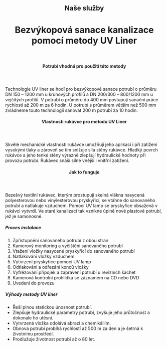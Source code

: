 <header class="page-header page-header--centered">
    <h2 class="page-header__subtitle">Naše služby</h2>
    <h1 class="page-header__title">Bezvýkopová sanace kanalizace<br>pomocí metody UV Liner</h1>
</header>

<section class="section section--wide section--centered">
    <InfoBox
      title="Bezvýkopová sanace kanalizace pomocí metody UV Liner"
      text="Unikátní technologie UV liner pochází z Německa a řadíme ji mezi bezvýkopové rukávcové metody. Sanace kanalizace pomocí této metody zajišťuje čistou a velmi rychlou obnovu potrubí s kruhovým či vejčitým profilem. Metoda výrazně zkracuje čas potřebný k sanaci a šetří přírodu."
      imageUrl="/img/frontpage/2.png"
      :imageLeft="true"
      :imageBig="true"
      :isBlue="true"
    />
</section>

<header class="page-header page-header--centered page-header--bottom-margin-small">
    <h4 class="page-header__paragraph-title">Potrubí vhodná pro použití této metody</h4>
</header>

<section class="page-paragraph page-paragraph--with-title">
    <main class="page-paragraph__content">
        <p class="page-paragraph__text">Technologie UV liner se hodí pro bezvýkopové sanace potrubí o průměru DN 150 – 1200 mm u kruhových profilů a DN 200/300 – 800/1200 mm u vejčitých profilů. V potrubí o průměru do 400 mm postupují sanační práce rychlostí až 200 m za 6 hodin. U potrubí s průměrem větším než 500 mm zvládneme touto technologií sanovat 200 m potrubí za 10 hodin.</p>
    </main>
</section>

<header class="page-header page-header--centered page-header--bottom-margin-small">
    <h4 class="page-header__paragraph-title">Vlastnosti rukávce pro metodu UV Liner</h4>
</header>

<section class="page-paragraph page-paragraph--with-title">
    <main class="page-paragraph__content">
        <p class="page-paragraph__text">Skvělé mechanické vlastnosti rukávce umožňují jeho aplikaci i při zatížení vysokými tlaky a zároveň se tím snižuje síla stěny rukávce. Hladký povrch rukávce a jeho tenké stěny výrazně zlepšují hydraulické hodnoty při provozu potrubí. Rukávec snáší silné vnější i vnitřní zatížení.</p>
    </main>
</section>

<header class="page-header page-header--centered page-header--bottom-margin-small">
    <h4 class="page-header__paragraph-title">Jak to funguje</h4>
</header>

<section class="page-paragraph page-paragraph--with-title">
    <main class="page-paragraph__content">
        <p class="page-paragraph__text">Bezešvý textilní rukávec, kterým prostupují skelná vlákna nasycená polyesterovou nebo vinylesterovou pryskyřicí, se vtáhne do sanovaného potrubí a natlakuje vzduchem. Pomocí UV lamp se pryskyřice obsažená v rukávci vytvrdí. Ve staré kanalizaci tak vznikne úplně nové plastové potrubí, jež je samonosné.</p>
    </main>
</section>

<section class="list list--numbers">
    <main class="list__content">
        <h5 class="list__header">Proces instalace</h5>
        <ol class="list__list">
            <li class="list__item">Zpřístupnění sanovaného potrubí z obou stran</li>
            <li class="list__item">Kamerový monitoring a vyčištění sanovaného potrubí</li>
            <li class="list__item">Vtažení vložky nasycené pryskyřicí do sanovaného potrubí</li>
            <li class="list__item">Natlakování vložky vzduchem</li>
            <li class="list__item">Vytvrzení pryskyřice pomocí UV lamp</li>
            <li class="list__item">Odtlakování a odřezání konců vložky</li>
            <li class="list__item">Vyfrézování přípojek a zapravení potrubí u revizních šachet</li>
            <li class="list__item">Kamerová kontrolní prohlídka se záznamem na CD nebo DVD</li>
            <li class="list__item">Uvedení do provozu</li>
        </ol>
    </main>
</section>

<section class="list list--bullets">
    <main class="list__content">
        <h5 class="list__header">Výhody metody UV liner</h5>
        <ul class="list__list">
            <li class="list__item">Řeší plnou statickou únosnost potrubí.</li>
            <li class="list__item">Zlepšuje hydraulické parametry potrubí, zvyšuje jeho průtočnost a dokonale ho utěsní.</li>
            <li class="list__item">Vytvrzená vložka odolává abrazi a chemikáliím.</li>
            <li class="list__item">Obnova potrubí probíhá rychlostí až 500 m za den a je šetrná k životnímu prostředí.</li>
            <li class="list__item">Prodlužuje životnost potrubí až o 80 let.</li>
        </ul>
    </main>
</section>

<Contact/>